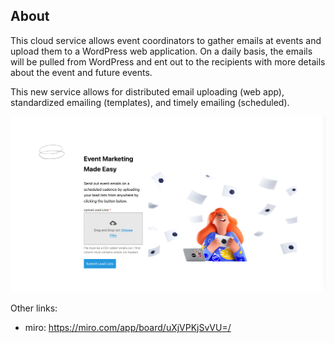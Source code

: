 
## About 
This cloud service allows event coordinators to gather emails at events and upload them to a WordPress web application. On a daily basis, the emails will be pulled from WordPress and ent out to the recipients with more details about the event and future events. 

This new service allows for distributed email uploading (web app), standardized emailing (templates), and timely emailing (scheduled).

<img width="809" alt="flowchart" src="https://github.com/happinessk/AWS-Custom-CRM/blob/main/homepage.jpg">

Other links:
- miro: https://miro.com/app/board/uXjVPKjSvVU=/
